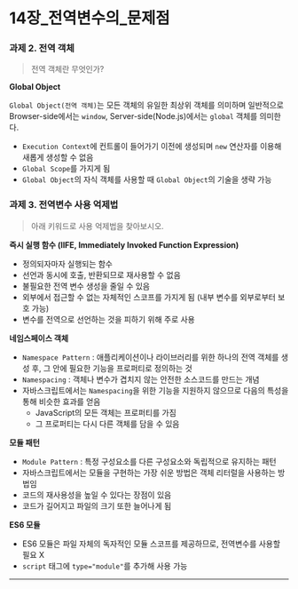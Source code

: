 # 14장_전역변수의_문제점
### **과제 2. 전역 객체**
>  전역 객체란 무엇인가?
>

**Global Object**

`Global Object(전역 객체)`는 모든 객체의 유일한 최상위 객체를 의미하며 일반적으로 Browser-side에서는 `window`, Server-side(Node.js)에서는 `global` 객체를 의미한다.

- `Execution Context`에 컨트롤이 들어가기 이전에 생성되며 `new` 연산자를 이용해 새롭게 생성할 수 없음
- `Global Scope`를 가지게 됨
- `Global Object`의 자식 객체를 사용할 때 `Global Object`의 기술을 생략 가능

### **과제 3. 전역변수 사용 억제법**
>  아래 키워드로 사용 억제법을 찾아보시오.
>

**즉시 실행 함수 (IIFE, Immediately Invoked Function Expression)**

- 정의되자마자 실행되는 함수
- 선언과 동시에 호출, 반환되므로 재사용할 수 없음
- 불필요한 전역 변수 생성을 줄일 수 있음
- 외부에서 접근할 수 없는 자체적인 스코프를 가지게 됨 (내부 변수를 외부로부터 보호 가능)
- 변수를 전역으로 선언하는 것을 피하기 위해 주로 사용

**네임스페이스 객체**

- `Namespace Pattern` : 애플리케이션이나 라이브러리를 위한 하나의 전역 객체를 생성 후, 그 안에 필요한 기능을 프로퍼티로 정의하는 것
- `Namespacing` : 객체나 변수가 겹치지 않는 안전한 소스코드를 만드는 개념
- 자바스크립트에서는 `Namespacing`을 위한 기능을 지원하지 않으므로 다음의 특성을 통해 비슷한 효과를 얻음
  - JavaScript의 모든 객체는 프로퍼티를 가짐
  - 그 프로퍼티는 다시 다른 객체를 담을 수 있음

**모듈 패턴**

- `Module Pattern` : 특정 구성요소를 다른 구성요소와 독립적으로 유지하는 패턴
- 자바스크립트에서는 모듈을 구현하는 가장 쉬운 방법은 객체 리터럴을 사용하는 방법임
- 코드의 재사용성을 높일 수 있다는 장점이 있음
- 코드가 길어지고 파일의 크기 또한 늘어나게 됨

**ES6 모듈**

- ES6 모듈은 파일 자체의 독자적인 모듈 스코프를 제공하므로, 전역변수를 사용할 필요 X
- `script` 태그에 `type="module"`를 추가해 사용 가능

---